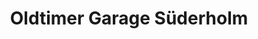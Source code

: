 ---
title: "Oldtimer Garage Süderholm"
url: /heide/oldtimer-garage-suederholm/
shop: Autowerkstatt
---
